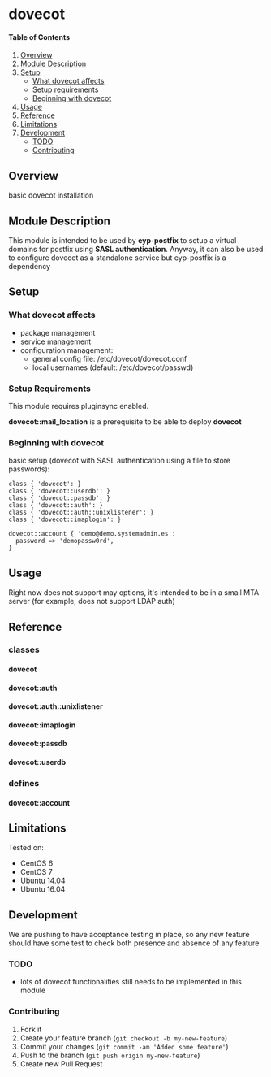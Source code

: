 # dovecot

#### Table of Contents

1. [Overview](#overview)
2. [Module Description](#module-description)
3. [Setup](#setup)
    * [What dovecot affects](#what-dovecot-affects)
    * [Setup requirements](#setup-requirements)
    * [Beginning with dovecot](#beginning-with-dovecot)
4. [Usage](#usage)
5. [Reference](#reference)
5. [Limitations](#limitations)
6. [Development](#development)
    * [TODO](#todo)
    * [Contributing](#contributing)

## Overview

basic dovecot installation

## Module Description

This module is intended to be used by **eyp-postfix** to setup a virtual domains for postfix using **SASL authentication**. Anyway, it can also be used to configure dovecot as a standalone service but eyp-postfix is a dependency

## Setup

### What dovecot affects

* package management
* service management
* configuration management:
  * general config file: /etc/dovecot/dovecot.conf
  * local usernames (default: /etc/dovecot/passwd)

### Setup Requirements

This module requires pluginsync enabled.

**dovecot::mail_location** is a prerequisite to be able to deploy **dovecot**

### Beginning with dovecot

basic setup (dovecot with SASL authentication using a file to store passwords):

```
class { 'dovecot': }
class { 'dovecot::userdb': }
class { 'dovecot::passdb': }
class { 'dovecot::auth': }
class { 'dovecot::auth::unixlistener': }
class { 'dovecot::imaplogin': }

dovecot::account { 'demo@demo.systemadmin.es':
  password => 'demopassw0rd',
}
```

## Usage

Right now does not support may options, it's intended to be in a small MTA server (for example, does not support LDAP auth)

## Reference

### classes

#### dovecot

#### dovecot::auth

#### dovecot::auth::unixlistener

#### dovecot::imaplogin

#### dovecot::passdb

#### dovecot::userdb

### defines

#### dovecot::account

## Limitations

Tested on:
* CentOS 6
* CentOS 7
* Ubuntu 14.04
* Ubuntu 16.04

## Development

We are pushing to have acceptance testing in place, so any new feature should
have some test to check both presence and absence of any feature

### TODO

* lots of dovecot functionalities still needs to be implemented in this module

### Contributing

1. Fork it
2. Create your feature branch (`git checkout -b my-new-feature`)
3. Commit your changes (`git commit -am 'Added some feature'`)
4. Push to the branch (`git push origin my-new-feature`)
5. Create new Pull Request

